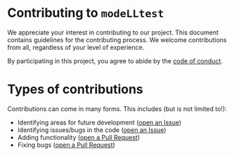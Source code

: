 # Contributing to `modeLLtest`

We appreciate your interest in contributing to our project. This document contains guidelines for the contributing process. We welcome contributions from all, regardless of your level of experience.

By participating in this project, you agree to abide by the [code of conduct](CODE_OF_CONDUCT.md).

# Types of contributions 

Contributions can come in many forms. This includes (but is not limited to!):

- Identifying areas for future development ([open an Issue](https://github.com/ShanaScogin/modeLLtest/issues))
- Identifying issues/bugs in the code ([open an Issue](https://github.com/ShanaScogin/modeLLtest/issues))
- Adding functionality ([open a Pull Request](https://github.com/ShanaScogin/modeLLtest/pulls))
- Fixing bugs ([open a Pull Request](https://github.com/ShanaScogin/modeLLtest/pulls))

